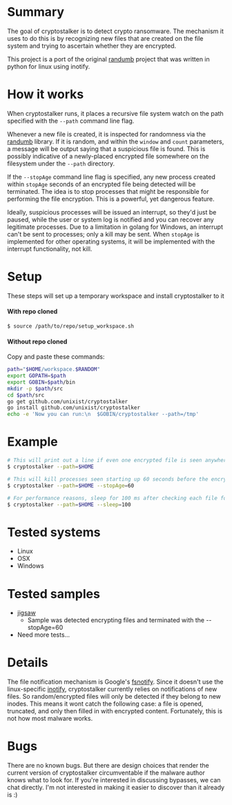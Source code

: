 # Summary
The goal of cryptostalker is to detect crypto ransomware. The mechanism it uses to do this is by recognizing new files that are created on the file system and trying to ascertain whether they are encrypted.

This project is a port of the original [randumb](github.com/unixist/randumb) project that was written in python for linux using inotify.

# How it works
When cryptostalker runs, it places a recursive file system watch on the path specified with the ```--path``` command line flag.

Whenever a new file is created, it is inspected for randomness via the [randumb](github.com/unixist/randumb) library. If it is random, and within the ```window``` and ```count``` parameters, a message will be output saying that a suspicious file is found. This is possibly indicative of a newly-placed encrypted file somewhere on the filesystem under the ```--path``` directory.

If the ```--stopAge``` command line flag is specified, any new process created within ```stopAge``` seconds of an encrypted file being detected will be terminated. The idea is to stop processes that might be responsible for performing the file encryption. This is a powerful, yet dangerous feature.

Ideally, suspicious processes will be issued an interrupt, so they'd just be paused, while the user or system log is notified and you can recover any legitimate processes. Due to a limitation in golang for Windows, an interrupt can't be sent to processes; only a kill may be sent. When ```stopAge``` is implemented for other operating systems, it will be implemented with the interrupt functionality, not kill.

# Setup
These steps will set up a temporary workspace and install cryptostalker to it

#### With repo cloned

`$ source /path/to/repo/setup_workspace.sh`

#### Without repo cloned
Copy and paste these commands:

```bash
path="$HOME/workspace.$RANDOM"
export GOPATH=$path
export GOBIN=$path/bin
mkdir -p $path/src
cd $path/src
go get github.com/unixist/cryptostalker
go install github.com/unixist/cryptostalker
echo -e 'Now you can run:\n  $GOBIN/cryptostalker --path=/tmp'
```

# Example
```bash
# This will print out a line if even one encrypted file is seen anywhere under $HOME
$ cryptostalker --path=$HOME

# This will kill processes seen starting up 60 seconds before the encrypted file(s) are seen
$ cryptostalker --path=$HOME --stopAge=60

# For performance reasons, sleep for 100 ms after checking each file for randomness
$ cryptostalker --path=$HOME --sleep=100
```

# Tested systems
* Linux
* OSX
* Windows

# Tested samples
* [jigsaw](https://malwr.com/analysis/MTI0NjVkYzNlMzkyNDdiZGEwZGFhZTkyNDhkMGUxZmI/)
  * Sample was detected encrypting files and terminated with the --stopAge=60
* Need more tests...

# Details
The file notification mechanism is Google's [fsnotify](https://github.com/fsnotify/fsnotify). Since it doesn't use the linux-specific [inotify](https://en.wikipedia.org/wiki/Inotify), cryptostalker currently relies on notifications of new files. So random/encrypted files will only be detected if they belong to new inodes. This means it wont catch the following case: a file is opened, truncated, and only then filled in with encrypted content. Fortunately, this is not how most malware works.

# Bugs
There are no known bugs. But there are design choices that render the current version of cryptostalker circumventable if the malware author knows what to look for. If you're interested in discussing bypasses, we can chat directly. I'm not interested in making it easier to discover than it already is :)

